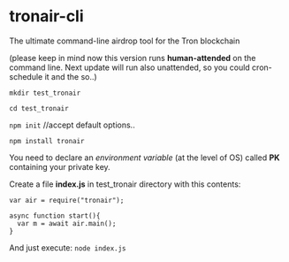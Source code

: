 # tronair-cli
The ultimate command-line airdrop tool for the Tron blockchain

(please keep in mind now this version runs **human-attended** on the command line. Next update will run also unattended, so you could cron-schedule it and the so..)

`mkdir test_tronair`

`cd test_tronair`

`npm init`   //accept default options..

`npm install tronair`

You need to declare an _environment variable_ (at the level of OS) called **PK** containing your private key.

Create a file **index.js** in test_tronair directory with this contents:
```
var air = require("tronair");

async function start(){
  var m = await air.main();
}
```

And just execute:
`node index.js`
